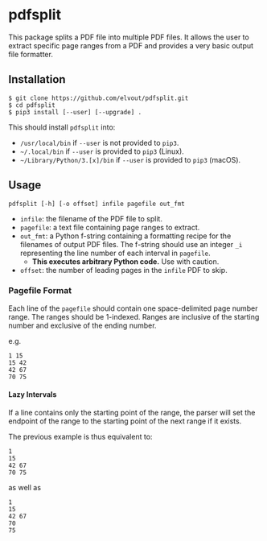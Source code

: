 # pdfsplit

This package splits a PDF file into multiple PDF files.
It allows the user to extract specific page ranges from
a PDF and provides a very basic output file formatter.

## Installation

```shell
$ git clone https://github.com/elvout/pdfsplit.git
$ cd pdfsplit
$ pip3 install [--user] [--upgrade] .
```

This should install `pdfsplit` into:

- `/usr/local/bin` if `--user` is not provided to `pip3`.
- `~/.local/bin` if `--user` is provided to `pip3` (Linux).
- `~/Library/Python/3.[x]/bin` if `--user` is provided to `pip3` (macOS).

## Usage

```shell
pdfsplit [-h] [-o offset] infile pagefile out_fmt
```

- `infile`: the filename of the PDF file to split.
- `pagefile`: a text file containing page ranges to extract.
- `out_fmt`: a Python f-string containing a formatting recipe
for the filenames of output PDF files. The f-string should use
an integer `_i` representing the line number of each interval
in `pagefile`.
  - **This executes arbitrary Python code.** Use with caution.
- `offset`: the number of leading pages in the `infile` PDF to skip.

### Pagefile Format

Each line of the `pagefile` should contain one space-delimited page
number range. The ranges should be 1-indexed. Ranges are inclusive
of the starting number and exclusive of the ending number.

e.g.

```text
1 15
15 42
42 67
70 75
```

#### Lazy Intervals

If a line contains only the starting point of the range, the parser
will set the endpoint of the range to the starting point of the next
range if it exists.

The previous example is thus equivalent to:

```text
1
15
42 67
70 75
```

as well as

```text
1
15
42 67
70
75
```
